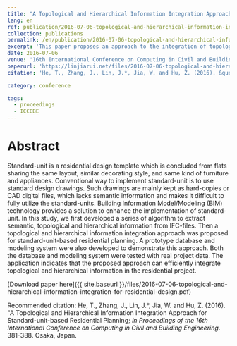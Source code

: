 ```yaml
---
title: "A Topological and Hierarchical Information Integration Approach for Standard-unit-based Residential Planning"
lang: en
ref: publication/2016-07-06-topological-and-hierarchical-information-integration-for-residential-design
collection: publications
permalink: /en/publication/2016-07-06-topological-and-hierarchical-information-integration-for-residential-design
excerpt: 'This paper proposes an approach to the integration of topological and hierarchical data for residential design.'
date: 2016-07-06
venue: '16th International Conference on Computing in Civil and Building Engineering'
paperurl: 'https://linjiarui.net/files/2016-07-06-topological-and-hierarchical-information-integration-for-residential-design.pdf'
citation: 'He, T., Zhang, J., Lin, J.*, Jia, W. and Hu, Z. (2016). &quot;A Topological and Hierarchical Information Integration Approach for Standard-unit-based Residential Planning&quot; <i>in Proceedings of the 16th International Conference on Computing in Civil and Building Engineering</i>. 381-388. Osaka, Japan.'

category: conference

tags: 
  - proceedings
  - ICCCBE
---
```



Abstract
====

Standard-unit is a residential design template which is concluded from flats sharing the same layout, similar decorating style, and same kind of furniture and appliances. Conventional way to implement standard-unit is to use standard design drawings. Such drawings are mainly kept as hard-copies or CAD digital files, which lacks semantic information and makes it difficult to fully utilize the standard-units. Building Information Model/Modeling (BIM) technology provides a solution to enhance the implementation of standard-unit. In this study, we first developed a series of algorithm to extract semantic, topological and hierarchical information from IFC-files. Then a topological and hierarchical information integration approach was proposed for standard-unit-based residential planning. A prototype database and modeling system were also developed to demonstrate this approach. Both the database and modeling system were tested with real project data. The application indicates that the proposed approach can efficiently integrate topological and hierarchical information in the residential project.

[Download paper here]({{ site.baseurl }}/files/2016-07-06-topological-and-hierarchical-information-integration-for-residential-design.pdf)

Recommended citation: He, T., Zhang, J., Lin, J.*, Jia, W. and Hu, Z. (2016). &quot;A Topological and Hierarchical Information Integration Approach for Standard-unit-based Residential Planning; <i>in Proceedings of the 16th International Conference on Computing in Civil and Building Engineering</i>. 381-388. Osaka, Japan.